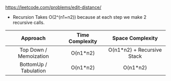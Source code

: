 https://leetcode.com/problems/edit-distance/

- Recursion Takes O(2^(n1+n2)) because at each step we make 2 recursive calls.

|        Approach        | Time Complexity |      Space Complexity       |
| :--------------------: | :-------------: | :-------------------------: |
| Top Down / Memoization |    O(n1\*n2)    | O(n1\*n2) + Recursive Stack |
| BottomUp / Tabulation  |    O(n1\*n2)    |          O(n1\*n2)          |
